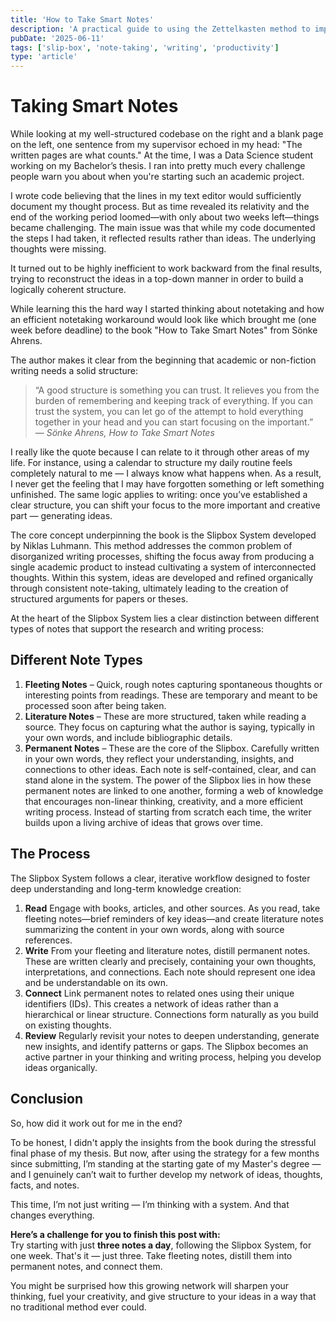 ```yaml
---
title: 'How to Take Smart Notes'
description: 'A practical guide to using the Zettelkasten method to improve thinking, writing, and learning by building a network of connected notes that turn reading into a creative and productive process.'
pubDate: '2025-06-11'
tags: ['slip-box', 'note-taking', 'writing', 'productivity']
type: 'article'
---
```



# Taking Smart Notes

While looking at my well-structured codebase on the right and a blank page on the left, one sentence from my supervisor echoed in my head: "The written pages are what counts." At the time, I was a Data Science student working on my Bachelor’s thesis. I ran into pretty much every challenge people warn you about when you're starting such an academic project.

I wrote code believing that the lines in my text editor would sufficiently document my thought process. But as time revealed its relativity and the end of the working period loomed—with only about two weeks left—things became challenging. The main issue was that while my code documented the steps I had taken, it reflected results rather than ideas. The underlying thoughts were missing.

It turned out to be highly inefficient to work backward from the final results, trying to reconstruct the ideas in a top-down manner in order to build a logically coherent structure.

While learning this the hard way I started thinking about notetaking and how an efficient notetaking workaround would look like which brought me (one week before deadline) to the book "How to Take Smart Notes" from Sönke Ahrens. 

The author makes it clear from the beginning that academic or non-fiction writing needs a solid structure:

> “A good structure is something you can trust. It relieves you from the burden of remembering and keeping track of everything. If you can trust the system, you can let go of the attempt to hold everything together in your head and you can start focusing on the important.”  
> — *Sönke Ahrens, How to Take Smart Notes*

I really like the quote because I can relate to it through other areas of my life. For instance, using a calendar to structure my daily routine feels completely natural to me — I always know what happens when. As a result, I never get the feeling that I may have forgotten something or left something unfinished. The same logic applies to writing: once you’ve established a clear structure, you can shift your focus to the more important and creative part — generating ideas.

The core concept underpinning the book is the Slipbox System developed by Niklas Luhmann. This method addresses the common problem of disorganized writing processes, shifting the focus away from producing a single academic product to instead cultivating a system of interconnected thoughts. Within this system, ideas are developed and refined organically through consistent note-taking, ultimately leading to the creation of structured arguments for papers or theses.

At the heart of the Slipbox System lies a clear distinction between different types of notes that support the research and writing process:

## Different Note Types

1) **Fleeting Notes** – Quick, rough notes capturing spontaneous thoughts or interesting points from readings. These are temporary and meant to be processed soon after being taken.
2) **Literature Notes** – These are more structured, taken while reading a source. They focus on capturing what the author is saying, typically in your own words, and include bibliographic details.
3) **Permanent Notes** – These are the core of the Slipbox. Carefully written in your own words, they reflect your understanding, insights, and connections to other ideas. Each note is self-contained, clear, and can stand alone in the system.
The power of the Slipbox lies in how these permanent notes are linked to one another, forming a web of knowledge that encourages non-linear thinking, creativity, and a more efficient writing process. Instead of starting from scratch each time, the writer builds upon a living archive of ideas that grows over time.

## The Process

The Slipbox System follows a clear, iterative workflow designed to foster deep understanding and long-term knowledge creation:

1) **Read**
Engage with books, articles, and other sources. As you read, take fleeting notes—brief reminders of key ideas—and create literature notes summarizing the content in your own words, along with source references.
2) **Write**
From your fleeting and literature notes, distill permanent notes. These are written clearly and precisely, containing your own thoughts, interpretations, and connections. Each note should represent one idea and be understandable on its own.
3) **Connect**
Link permanent notes to related ones using their unique identifiers (IDs). This creates a network of ideas rather than a hierarchical or linear structure. Connections form naturally as you build on existing thoughts.
4) **Review**
Regularly revisit your notes to deepen understanding, generate new insights, and identify patterns or gaps. The Slipbox becomes an active partner in your thinking and writing process, helping you develop ideas organically.

## Conclusion

So, how did it work out for me in the end?

To be honest, I didn't apply the insights from the book during the stressful final phase of my thesis. But now, after using the strategy for a few months since submitting, I’m standing at the starting gate of my Master's degree — and I genuinely can’t wait to further develop my network of ideas, thoughts, facts, and notes. 

This time, I’m not just writing — I’m thinking with a system. And that changes everything.

**Here’s a challenge for you to finish this post with:**  
Try starting with just **three notes a day**, following the Slipbox System, for one week. That's it — just three. Take fleeting notes, distill them into permanent notes, and connect them.

You might be surprised how this growing network will sharpen your thinking, fuel your creativity, and give structure to your ideas in a way that no traditional method ever could.

